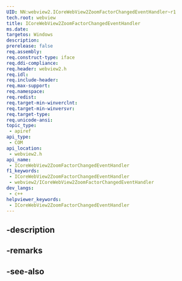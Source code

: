 ```yaml
---
UID: NN:webview2.ICoreWebView2ZoomFactorChangedEventHandler~r1
tech.root: webview
title: ICoreWebView2ZoomFactorChangedEventHandler
ms.date: 
targetos: Windows
description: 
prerelease: false
req.assembly: 
req.construct-type: iface
req.ddi-compliance: 
req.header: webview2.h
req.idl: 
req.include-header: 
req.max-support: 
req.namespace: 
req.redist: 
req.target-min-winverclnt: 
req.target-min-winversvr: 
req.target-type: 
req.unicode-ansi: 
topic_type:
 - apiref
api_type:
 - COM
api_location:
 - webview2.h
api_name:
 - ICoreWebView2ZoomFactorChangedEventHandler
f1_keywords:
 - ICoreWebView2ZoomFactorChangedEventHandler
 - webview2/ICoreWebView2ZoomFactorChangedEventHandler
dev_langs:
 - c++
helpviewer_keywords:
 - ICoreWebView2ZoomFactorChangedEventHandler
---
```


## -description

## -remarks

## -see-also

